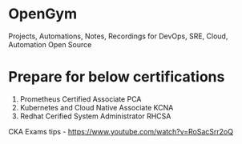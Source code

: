 # OpenGym
Projects, Automations, Notes, Recordings for DevOps, SRE, Cloud, Automation
Open Source

# Prepare for below certifications 
1. Prometheus Certified Associate PCA
2. Kubernetes and Cloud Native Associate KCNA
3. Redhat Cerified System Administrator RHCSA


CKA Exams tips - https://www.youtube.com/watch?v=RoSacSrr2oQ
